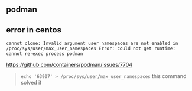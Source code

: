 ## podman

## error in centos

```
cannot clone: Invalid argument user namespaces are not enabled in /proc/sys/user/max_user_namespaces Error: could not get runtime: cannot re-exec process podman

```
https://github.com/containers/podman/issues/7704

> `echo '63907' > /proc/sys/user/max_user_namespaces` this command solved it